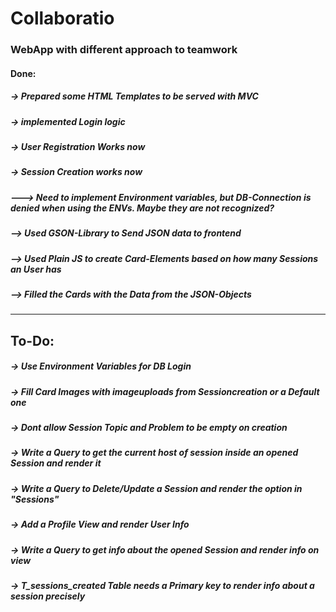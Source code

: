 # Collaboratio

### WebApp with different approach to teamwork

#### Done:

##### -> Prepared some HTML Templates to be served with MVC
##### -> implemented Login logic
##### -> User Registration Works now
##### -> Session Creation works now
##### ---> Need to implement Environment variables, but DB-Connection is denied when using the ENVs. Maybe they are not recognized?
##### --> Used GSON-Library to Send JSON data to frontend
##### --> Used Plain JS to create Card-Elements based on how many Sessions an User has
##### --> Filled the Cards with the Data from the JSON-Objects
____
## To-Do:
##### -> Use Environment Variables for DB Login
##### -> Fill Card Images with imageuploads from Sessioncreation or a Default one
##### -> Dont allow Session Topic and Problem to be empty on creation
##### -> Write a Query to get the current host of session inside an opened Session and render it
##### -> Write a Query to Delete/Update a Session and render the option in "Sessions"
##### -> Add a Profile View and render User Info
##### -> Write a Query to get info about the opened Session and render info on view
##### -> T_sessions_created Table needs a Primary key to render info about a session precisely
